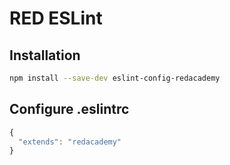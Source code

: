 # RED ESLint

## Installation

```sh
npm install --save-dev eslint-config-redacademy
```

## Configure .eslintrc

```js
{
  "extends": "redacademy"
}
```
